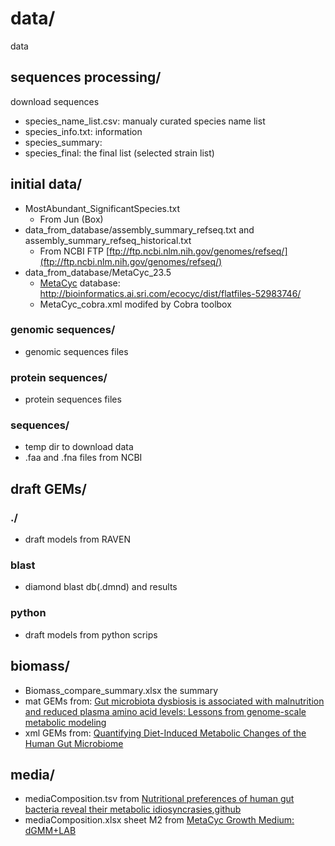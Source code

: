 # data/
data

## sequences processing/

download  sequences
- species_name_list.csv: manualy curated species name list
- species_info.txt: information
- species_summary:
- species_final: the final list (selected strain list)

## initial data/
- MostAbundant_SignificantSpecies.txt
  - From Jun (Box)
- data_from_database/assembly_summary_refseq.txt and assembly_summary_refseq_historical.txt
  - From NCBI FTP [ftp://ftp.ncbi.nlm.nih.gov/genomes/refseq/](ftp://ftp.ncbi.nlm.nih.gov/genomes/refseq/)
- data_from_database/MetaCyc_23.5
  - [MetaCyc](https://metacyc.org/) database: http://bioinformatics.ai.sri.com/ecocyc/dist/flatfiles-52983746/
  - MetaCyc_cobra.xml modifed by Cobra toolbox

### genomic sequences/
- genomic sequences files

### protein sequences/
- protein sequences files

### sequences/
- temp dir to download data
- .faa and .fna files from NCBI

## draft GEMs/

### ./
- draft models from RAVEN
### blast
- diamond blast db(.dmnd) and results

### python
- draft models from python scrips


## biomass/
- Biomass_compare_summary.xlsx the summary
- mat GEMs from: [Gut microbiota dysbiosis is associated with malnutrition and reduced plasma amino acid levels: Lessons from genome-scale metabolic modeling](https://doi.org/10.1016/j.ymben.2018.07.018)
- xml GEMs from: [Quantifying Diet-Induced Metabolic Changes of the Human Gut Microbiome](http://dx.doi.org/10.1016/j.cmet.2015.07.001)

## media/
- mediaComposition.tsv from [Nutritional preferences of human gut bacteria reveal their metabolic idiosyncrasies](https://www.nature.com/articles/s41564-018-0123-9),[github](https://github.com/sandrejev/growth_curves/blob/master/data/compounds.xlsx)
- mediaComposition.xlsx sheet M2 from [MetaCyc Growth Medium: dGMM+LAB](https://metacyc.org/META/NEW-IMAGE?type=Growth-Media&object=MIX-13)

